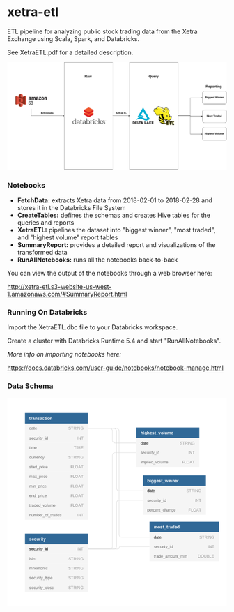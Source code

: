 # xetra-etl
ETL pipeline for analyzing public stock trading data from the Xetra Exchange using Scala, Spark, and Databricks.

See XetraETL.pdf for a detailed description.

![alt text](https://raw.githubusercontent.com/codywynn/xetra-etl/master/img/Architecture.png)

### Notebooks
- **FetchData:** extracts Xetra data from 2018-02-01 to 2018-02-28 and stores it in the Databricks File System
- **CreateTables:** defines the schemas and creates Hive tables for the queries and reports
- **XetraETL:** pipelines the dataset into "biggest winner", "most traded", and "highest volume" report tables
- **SummaryReport:** provides a detailed report and visualizations of the transformed data
- **RunAllNotebooks:** runs all the notebooks back-to-back

You can view the output of the notebooks through a web browser here:

http://xetra-etl.s3-website-us-west-1.amazonaws.com/#SummaryReport.html

### Running On Databricks
Import the XetraETL.dbc file to your Databricks workspace.

Create a cluster with Databricks Runtime 5.4 and start "RunAllNotebooks".

*More info on importing notebooks here:*

https://docs.databricks.com/user-guide/notebooks/notebook-manage.html

### Data Schema
![alt text](https://raw.githubusercontent.com/codywynn/xetra-etl/master/img/XetraSchema.png)
